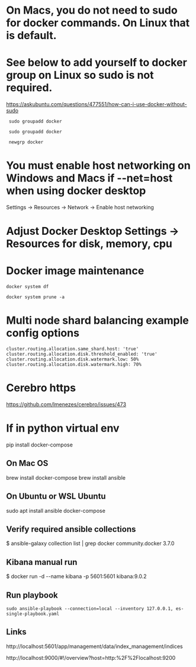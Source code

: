 
# On Macs, you do not need to sudo for docker commands.  On Linux that is default.  

# See below to add yourself to docker group on Linux so sudo is not required.

https://askubuntu.com/questions/477551/how-can-i-use-docker-without-sudo

```
 sudo groupadd docker

 sudo groupadd docker

 newgrp docker
```

# You must enable host networking on Windows and Macs if --net=host when using docker desktop

Settings -> Resources -> Network -> Enable host networking

# Adjust Docker Desktop Settings -> Resources for disk, memory, cpu

# Docker image maintenance

```
docker system df

docker system prune -a
```

# Multi node shard balancing example config options

```
cluster.routing.allocation.same_shard.host: 'true'
cluster.routing.allocation.disk.threshold_enabled: 'true'
cluster.routing.allocation.disk.watermark.low: 50%
cluster.routing.allocation.disk.watermark.high: 70%
```

# Cerebro https

https://github.com/lmenezes/cerebro/issues/473

# If in python virtual env

pip install docker-compose

## On Mac OS

brew install docker-compose
brew install ansible

## On Ubuntu or WSL Ubuntu

sudo apt install ansible docker-compose


## Verify required ansible collections

$ ansible-galaxy collection list | grep docker
community.docker                         3.7.0

## Kibana manual run

$ docker run -d --name kibana -p 5601:5601 kibana:9.0.2

## Run playbook

```
sudo ansible-playbook --connection=local --inventory 127.0.0.1, es-single-playbook.yaml
```

## Links

http://localhost:5601/app/management/data/index_management/indices

http://localhost:9000/#!/overview?host=http:%2F%2Flocalhost:9200
